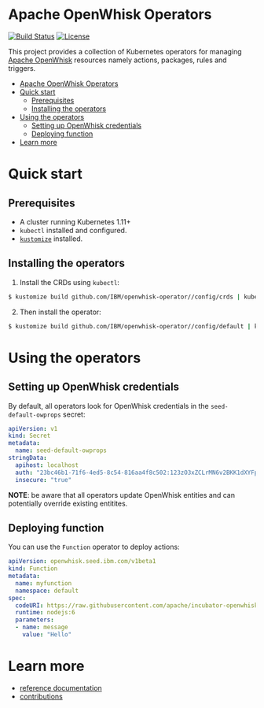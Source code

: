 # Apache OpenWhisk Operators

[![Build Status](https://travis-ci.com/IBM/openwhisk-operator.svg?branch=master)](https://travis-ci.com/IBM/openwhisk-operator)
[![License](https://img.shields.io/badge/license-Apache--2.0-blue.svg)](http://www.apache.org/licenses/LICENSE-2.0)

This project provides a collection of Kubernetes operators for managing [Apache OpenWhisk](https://openwhisk.apache.org/) resources namely actions, packages, rules and triggers.


<!-- TOC -->

- [Apache OpenWhisk Operators](#apache-openwhisk-operators)
- [Quick start](#quick-start)
    - [Prerequisites](#prerequisites)
    - [Installing the operators](#installing-the-operators)
- [Using the operators](#using-the-operators)
    - [Setting up OpenWhisk credentials](#setting-up-openwhisk-credentials)
    - [Deploying function](#deploying-function)
- [Learn more](#learn-more)

<!-- /TOC -->

# Quick start

## Prerequisites

- A cluster running Kubernetes 1.11+ 
- `kubectl` installed and configured.
- [`kustomize`](https://github.com/kubernetes-sigs/kustomize) installed.

## Installing the operators

1. Install the CRDs using `kubectl`:

```sh
$ kustomize build github.com/IBM/openwhisk-operator//config/crds | kubectl apply -f -
```

2. Then install the operator:

```sh
$ kustomize build github.com/IBM/openwhisk-operator//config/default | kubectl apply -f -
```

# Using the operators

## Setting up OpenWhisk credentials

By default, all operators look for OpenWhisk credentials in the `seed-default-owprops` secret:

[//]: #embed-code(samples/credentials-guest.yaml)
```yaml
apiVersion: v1
kind: Secret
metadata: 
  name: seed-default-owprops
stringData:
  apihost: localhost
  auth: "23bc46b1-71f6-4ed5-8c54-816aa4f8c502:123zO3xZCLrMN6v2BKK1dXYFpXlPkccOFqm12CdAsMgRU4VrNZ9lyGVCGuMDGIwP"
  insecure: "true"
```

**NOTE**: be aware that all operators update OpenWhisk entities and can potentially override existing entitites.

## Deploying function 

You can use the `Function` operator to deploy actions:

[//]: #embed-code(samples/function.yaml)
```yaml
apiVersion: openwhisk.seed.ibm.com/v1beta1
kind: Function
metadata:
  name: myfunction
  namespace: default
spec:
  codeURI: https://raw.githubusercontent.com/apache/incubator-openwhisk-catalog/master/packages/utils/echo.js
  runtime: nodejs:6
  parameters:
  - name: message
    value: "Hello"
```

# Learn more

- [reference documentation](https://ibm.github.io/openwhisk-operator/)
- [contributions](./CONTRIBUTING.md)
